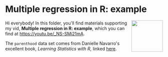 # Multiple regression in R: example
[<img src="multiple regression thumb.png" align="right" height="100" />](<https://youtu.be/_NS-SMi21mA>)

Hi everybody! In this folder, you'll find materials supporting my vid, **Multiple regression in R: example**, which you can find at <https://youtu.be/_NS-SMi21mA>. 

The `parenthood` data set comes from Danielle Navarro's excellent book, *Learning Statistics with R*, linked [here](https://learningstatisticswithr.com/). 